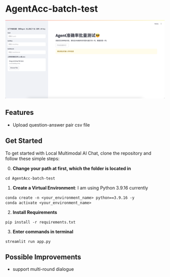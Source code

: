 # AgentAcc-batch-test
![alt text](src/image.png)
## Features
* Upload question-answer pair csv file

## Get Started
To get started with Local Multimodal AI Chat, clone the repository and follow these simple steps:

0. **Change your path at first, which the folder is located in**
```Shell
cd AgentAcc-batch-test
```

1. **Create a Virtual Environment**: I am using Python 3.9.16 currently
```shell
conda create -n <your_environment_name> python==3.9.16 -y
conda activate <your_environment_name>
```

2. **Install Requirements**
```shell
pip install -r requirements.txt
```

3. **Enter commands in terminal**
```shell
streamlit run app.py
```

## Possible Improvements
* support multi-round dialogue
